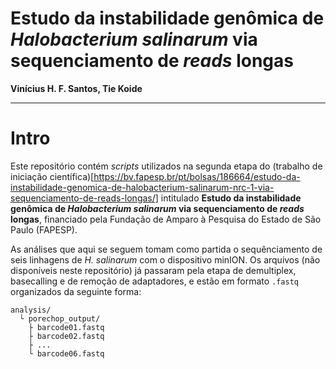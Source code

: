 # Estudo da instabilidade genômica de _Halobacterium salinarum_ via sequenciamento de _reads_ longas

__Vinícius H. F. Santos, Tie Koide__

---
# Intro

Este repositório contém _scripts_ utilizados na segunda etapa do (trabalho de iniciação científica)[https://bv.fapesp.br/pt/bolsas/186664/estudo-da-instabilidade-genomica-de-halobacterium-salinarum-nrc-1-via-sequenciamento-de-reads-longas/] intitulado **Estudo da instabilidade genômica de _Halobacterium salinarum_ via sequenciamento de _reads_ longas**, financiado pela Fundação de Amparo à Pesquisa do Estado de São Paulo (FAPESP).

As análises que aqui se seguem tomam como partida o sequênciamento de seis linhagens de _H. salinarum_ com o dispositivo minION. Os arquivos (não disponíveis neste repositório) já passaram pela etapa de demultiplex, basecalling e de remoção de adaptadores, e estão em formato `.fastq` organizados da seguinte forma:

```
analysis/
  └ porechop_output/
    ├ barcode01.fastq
    ├ barcode02.fastq
    ├ ...
    └ barcode06.fastq
```

